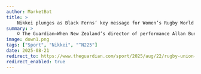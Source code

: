 ```yaml
---
author: MarketBot
title: >
    Nikkei plunges as Black Ferns’ key message for Women’s Rugby World Cup defence
summary: >
    © The Guardian—When New Zealand’s director of performance Allan Bunting took to the mic to sing a rendition of Dua Lipa’s hit ‘Levitating’ at Manurewa intermediate school, the Black Ferns’ last stop before travelling to England for the Women’s Rugby World Cup, he was not only making headlines but perpetuating the champions’ message for the tournament: be brave.
image: down1.png
tags: ["Sport", "Nikkei", "^N225"]
date: 2025-08-21
redirect_to: https://www.theguardian.com/sport/2025/aug/22/rugby-union-womens-world-cup-new-zealand-black-ferns
redirect_enabled: true
---
```

